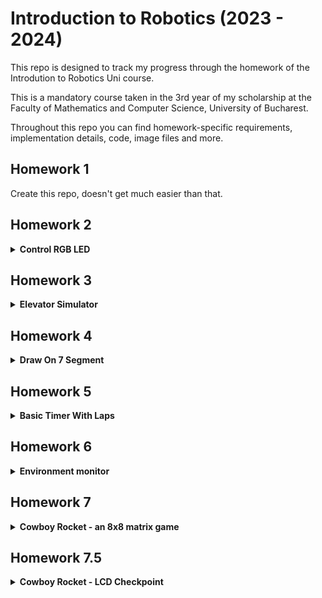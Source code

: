 # Introduction to Robotics (2023 - 2024)
This repo is designed to track my progress through the homework of the Introdution to Robotics Uni course. 

This is a mandatory course taken in the 3rd year of my scholarship at the Faculty of Mathematics and Computer Science, University of Bucharest.  

Throughout this repo you can find homework-specific requirements, implementation details, code, image files and more.


## Homework 1

Create this repo, doesn't get much easier than that.

## Homework 2

<details>
<summary> <B>Control RGB LED</B> </summary>

### Task 

Use a separate potentiometer for controlling each color of an RGB LED: Red,
Green, and Blue.

The purpose of this homework is to leverage digital electronics.
Although this could be done by using the potentiometer's output as an input for each
LED color, it is important to understand the use of an analog input and PWM output
via the Arduino to be able to control a variety of electronics using the MCU.

Specifically, for this task you need to read the potentiometer’s value 
using an Arduino and then write a mapped value of that to the LED's input pins.

### Hardware Implementation

#### Components:
* an Arduino UNO
* the common Cathode RGB LED
* three 50KΩ potentiometer
* four 100Ω resistors. 
The Blue and Green LEDs needed 90Ω resistors to funciton so I used one 100Ω resistor for each
and for the Red LED I used two 100Ω resistors in series to get a 200Ω resistence, as the required resistence for the Red LED was 150Ω.
* multi-coloured wires, properly colour-coded  

Below is a youtube link that shows the homework in action and there is also a picture of the project.

https://www.youtube.com/shorts/vDVLX95Q7Ww 

<img src="media/Hw2-project.jpg" alt="Hw2-project" height="300"/>

</details>

## Homework 3

<details>
<summary> <B> Elevator Simulator </B></summary>

### Task 

Design a control system that simulates a 3-floor elevator using the Arduino
platform. Here are the specific requirements:

* LED Indicators: Each of the 3 LEDs should represent one of the 3 floors.
The LED corresponding to the current floor should light up. Additionally,
another LED should represent the elevator’s operational state. It should
blink when the elevator is moving and remain static when stationary.

* Buzzer: The buzzer should sound briefly during the following scenarios:
  * Elevator arriving at the desired floor (something resembling a ”cling”). I ended
    up playing a melody when opening and closing the door.
  * Elevator movement.

* State Change & Timers: If the elevator is already at the desired floor,
pressing the button for that floor should have no effect. Otherwise, after
a button press, the elevator should ”wait for the doors to close” and then
”move” to the corresponding floor. If the elevator is in movement, it
should either do nothing or it should stack its decision (get to the first
programmed floor, open the doors, wait, close them and then go to the
next desired floor).

* Debounce: Remember to implement debounce for the buttons to avoid
unintentional repeated button presses.

### Hardware Implementation

I ended up using:
* 3 Red LEDs
* 1 Green LED
* 4 330Ω Resistors for the LEDs
* 1 100Ω Resistor for the buzzer
* a buzzer
* three push buttons
* wires
* an Arduino Uno

Below is a youtube link that shows the homework in action and there is also a picture of the project.

https://www.youtube.com/watch?v=6XHYGthXycI

<img src="media/Hw3-project.jpg" alt="Hw3-project" height="300"/>
</details>

## Homework 4

<details>
<summary> <B> Draw On 7 Segment </B></summary>

### Task 

Use the joystick to control the position of the segment cursor and ”draw” on the display
by pressing on the joystick button. The movement between segments should be natural. 
The cursor is only allowed to jump from the current position to neighboring ones, 
without passing through walls or jumping over neighbors.

In order to make it more obvious what LED the cursor is on, what I did is color the LED instantly with
the oposite color it already has (if it's black i make the blink start from red and vice versa)

#### Behaviour

The initial position should be on the DP (decimal point). The current cursor
position always blinks (irrespective of the fact that the segment is on or
off). Use the joystick to move from one position to neighboring ones. (see table for
corresponding movement). Short pressing the button toggles the segment
state from ON to OFF or from OFF to ON. Long pressing the button
resets the entire display by turning all the segments OFF and moving the
current position to the decimal point. Interrupts are required.

### Hardware Implementation

I used:
* 8 330Ω Resistors for the segments
* one 7 segment display
* wires
* an Arduino Uno
* a Joystick

Below is a youtube link that shows the homework in action and there is also a picture of the project.

https://www.youtube.com/watch?v=VlsCClYC-cU

<img src="media/Hw4-project.jpg" alt="Hw4-project" height="300"/>

</details>

## Homework 5

<details>
<summary> <B> Basic Timer With Laps </B></summary>

### Task 

Using the 4-digit 7-segment display and 3 buttons, you should implement a
stopwatch timer that counts in 10ths of a second and has a save lap functionality
(similar to most basic stopwatch functions on most phones).

#### Behaviour

1. The beginning state of the stopwatch is ”000.0”. 
When pressing the Start button, the timer should start.

2. While the timer is running, laps should be stored in memory, 
(up to 4 laps). pressing the lap button for the 5th time 
should override the 1st saved one. If you press the reset
button while timer is running, nothing happens. If you press the pause
button, the timer stops.

3. In Pause Mode, the lap button doesn’t work anymore. Pressing
the reset button resets you to 000.0.

4. After reset you can press the lap button to cycle through the
lap times. Each time you press the button, it takes you to the
next saved lap. Pressing it continuously should cycle you through it
continuously. Pressing the reset button while in this state resets all
your flags and takes the timer back to ”000.0”.

5. My extra input: I only display the saved laps. If the user only saves 
three laps, I don't display the 4th "empty" one as 000.0. Instead i cycle to 
the first lap. I also mate it impossible to reset the laps without viewing them first
to prevent accidental data loss.
### Hardware Implementation

I used:
* 8 330Ω Resistors for the segments
* one 4 digit 7 segment display
* wires
* an Arduino Uno
* 3 buttons
* a shift register

Below is a youtube link that shows the homework in action and there is also a picture of the project.

https://www.youtube.com/watch?v=ulKlsE1wnI8

<img src="media/Hw5-project.jpg" alt="Hw5-project" height="300"/>

</details>

## Homework 6

<details>
<summary> <B> Environment monitor </B></summary>

### Writer's notes

This homework is partially at fault for some of my early male pattern baldness. A lot of code to write, 
borderline useless final product, no inspiration in sight to programme it. 800 lines of the most boaring repetitive code. I'm glad this one's done. Probably the worst homework this cours had to offer.

### Task 

Develop a ”Smart Environment Monitor and Logger” using Arduino. This system will utilize various sensors to gather environmental data, log this data into EEPROM, and provide both visual 
feedback via an RGB LED and user interaction through a Serial Menu. The project focuses on integrating sensor readings,
memory management, Serial Communication and the general objective of building a menu.

#### Menu Structure

1. Sensor Settings 
  * Sensors Sampling Interval. Here you should be prompted for
a value between 1 and 10 seconds. Use this value as a sampling rate
for the sensors. You can read a separate value for each or have the
same for both.
  * Ultrasonic Alert Threshold. Here you should be prompted
for a threshold value for the ultrasonic sensor. You can decide if that
is the min or max value (you can signal that something is too close).
When sensor value exceeds the threshold value, an alert should be
given. This can be in the form of a message. If the LED is set to
Automatic Mode (see section 4.2), it should also turn red if any of
the sensors are outside the value.
  * LDR Alert Threshold. Here you should be prompted for a
threshold value for the LDR sensor. You can decide if that is the
min or max value (for example, it could signal that night is coming).
When sensor value exceeds the threshold value, an alert should be
given. This can be in the form of a message. If the LED is set to
Automatic Mode (see section 4.2), it should also turn red if any of
the sensors are outside the value.
  * Back // Return to main menu

2. Reset Logger Data. Should print a message, promting if you to
confirm to delete all data. Something like ”are you sure?”, followed by
the submenu with YES or NO. You can reset both sensor data at the same
time, or you can do it individually. Your choice. I did it individually.
  * Yes.
  * No.

3. System Status // Check current status and health
  * Current Sensor Readings. Continuously print sensor readings
at the set sampling rate, from all sensors. Make sure you have a way
to exit this (such as pressing a specific key) and inform the user of
this method through a message.
  * Current Sensor Settings. Displays the sampling rate and
threshold value for all sensors.
  * Back. Return to Main menu.

4. RGB LED Control // Go to submenu
  * Manual Color Control. Set the RGB colors manually. You
decide how to input them, either by making an option for each chan-
nel, or by putting a string etc. If you expect a specific format, make
sure to inform the user.
  * LED: Toggle Automatic ON/OFF. If automatic mode is
ON, then the led color should be GREEN when all sensors value do
not exceed threshold values (aka no alert) and RED when there is an
alert (aka ANY sensor value exceeds the threshold). When automatic
mode is OFF, then the LED should use the last saved RGB values.
  * Back // Return to main men

### Hardware Implementation

I used:
* 3 330Ω Resistors for the segments
* one ultrasonic sensor
* one photoresistor
* an Arduino Uno
* an RGB LED

Below is a youtube link that shows the homework in action and there is also a picture of the project.

https://www.youtube.com/watch?v=DZubaUXpZoM

<img src="media/Hw6-project.jpg" alt="Hw6-project" height="300"/>

</details>

## Homework 7

<details>
<summary> <B> Cowboy Rocket - an 8x8 matrix game </B></summary>

### About the game

This is a top down terminator-tanks style game in which you have to distroy all walls using your trusty gun and... ROCKETS (if you find the power up)

### Task 

Develop a small game on an 8x8 matrix. The game must have at least 3 types
of elements: player (blinks slowly), bombs/bullets (blink fast), wall(doesn’t
blink). The purpose of this to get you started with your matrix project. The
basic idea is that you generate walls on the map (50% - 75% of the map) and then
you move around with the player and destroy them. You can do it Bomberman
style or terminator-tanks style (or another way, be creative).

### My take

While implementing the required task I also went ahead and implemented most bonusses 
mentioned in the task PDF.
  * Animations: there is a start game and a winning annimation
  * Bigger map: implemented a 16x16 logical matrix you walk around with a panning camera above the player
  * Advanced game: added a rocket power up that enables exploding bullets or rockets you are immune to ( but the walls are not )
  * Extra button: using the joystick to shoot is not fun so I had to add an extra button for that
  * Extra sensors: added a brightness sensor that adjusts the brightness of the LED matrix based on outside light
  * Menu structure: everything is organised on game states that switch between in-animation, in-game, won
  * Code structure: most of the code is organised in classes and separate files to make everything modular, easy to read and use
  * Score: the player that destroys all of the walls in the least amount of thime gets a place in the top 3 players in EEPROM

### Hardware Implementation

I used:
* a MAX7219 serial input/parallel output IC
* resistors and capacitors as needed
* a button
* a light sensor
* one 8x8 LED matrix
* an Arduino Uno
* a Joystick
* wires
* a breadboard

Below is a youtube link that shows the homework in action and there are also a couple of pictures of the project.

https://www.youtube.com/watch?v=_4DbtM731EU&t=145s

<img src="media/Hw7-project.jpg" alt="Hw7-project" height="300"/>
<img src="media/Hw7-project-1.jpg" alt="Hw7-project-1" height="300"/>

</details>


## Homework 7.5

<details>
<summary> <B> Cowboy Rocket - LCD Checkpoint </B></summary>

### About the game

As I said in the previous description, this is a top down terminator-tanks style game in which you have to distroy all 
walls using your trusty gun and... ROCKETS (if you find the power up). When it comes to the game I didn't do anything 
extra, but for this homework I did implement an LCD Screen to display a menu before and after each game and to inform the 
player during gameplay how many walls are left to destroy on the map.

Another notable thing is that I ended up fitting the whole project on a single breadboard which is pretty cool. Also, there
are no Digital pins left free, other than pin 0 and pin 1 (used for serial communication with the computer) and three analog pins.

### Task 

#### Add the following functionality for this checkpoint:
  1. Intro Message - When powering up the project, a greeting message should be shown for a few moments.
  2. Menu
    * Start game, starts the initial level of the game.
    * Settings
      * LCD brightness control. Save value to EEPROM and load it upon system start.
      * Matrix brightness control (see function setIntesnity from the led-Control library). Make sure to display 
      something on the matrix when selecting it. Save value to EEPROM and load it upon system start.
      * LCD contrast control. This wasn't here initially but I ended up implementing it anyway as it felt important
    * About: should include details about the creator(s) of the game. At least game name, author and github link or
    user (used the joystick to scroll left and right)
  3. End Message - When the game ends, add a message. Wait for a promt from the user (a button push, for example), 
  before returning to main menu again.
  4. During gameplay:
    * Show relevant details, that are dynamic (change with gameplay): time, level, lives etc. Doesn’t matter, what can be used. 
    You can implement the number of LEDs that are still switched on.
    * Implement an end game / level functionality. You current game should end. For example, if you implemented the game where you
    ”destroy” all the LEDs, it should end when you finished them all. Upon ending, it should display the aforementioned message, wait for
    user prompt and then return to the main menu again.

#### Notable mentitons

Other than implementing everything mentioned in the task, I also went ahead and did some extra things that felt necessary for my project:
* connected the shift register to the matrix fitting wires under the matrix in order to have enough room to keep everything on one breadboard
* added a matrix icon for every main menu option 
* made all animations skippable
* made boot/end-game messages skippable 
* fixed animation bug and refactored the animation related methods to not rely on the map (display directly on the LED matrix)
* drew and displayed two custom characters for brightness and contrast

### Hardware Implementation

Previously used hardware:
* a MAX7219 serial input/parallel output IC
* resistors and capacitors as needed
* a button
* a light sensor
* one 8x8 LED matrix
* an Arduino Uno
* a Joystick
* wires
* a breadboard

Hardware added for this checkpoint:
* 16x2 LCD display

Below is a youtube link that shows the homework in action and there is also some pictures of the project.

https://www.youtube.com/watch?v=iEq4sabx84g

<img src="media/Hw7-5-project.jpg" alt="Hw7-project" height="300"/>
<img src="media/Hw7-5-1-project.jpg" alt="Hw7-5-1-project" height="300"/>
<img src="media/Hw7-5-2-project.jpg" alt="Hw7-5-2-project" height="300"/>
<img src="media/Hw7-5-3-project.jpg" alt="Hw7-5-3-project" width="900"/>

</details>
